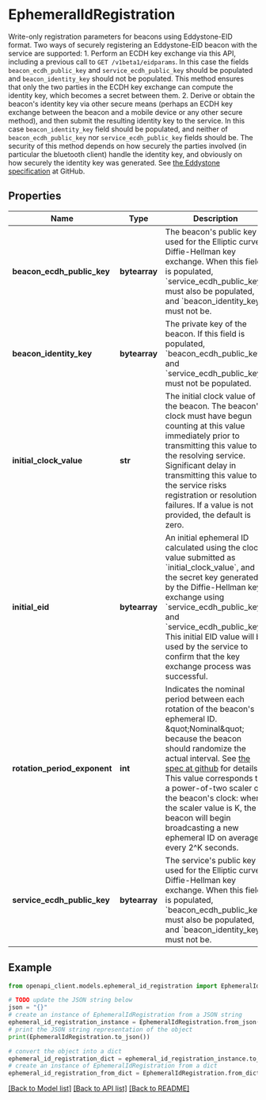 # EphemeralIdRegistration

Write-only registration parameters for beacons using Eddystone-EID format. Two ways of securely registering an Eddystone-EID beacon with the service are supported: 1. Perform an ECDH key exchange via this API, including a previous call to `GET /v1beta1/eidparams`. In this case the fields `beacon_ecdh_public_key` and `service_ecdh_public_key` should be populated and `beacon_identity_key` should not be populated. This method ensures that only the two parties in the ECDH key exchange can compute the identity key, which becomes a secret between them. 2. Derive or obtain the beacon's identity key via other secure means (perhaps an ECDH key exchange between the beacon and a mobile device or any other secure method), and then submit the resulting identity key to the service. In this case `beacon_identity_key` field should be populated, and neither of `beacon_ecdh_public_key` nor `service_ecdh_public_key` fields should be. The security of this method depends on how securely the parties involved (in particular the bluetooth client) handle the identity key, and obviously on how securely the identity key was generated. See [the Eddystone specification](https://github.com/google/eddystone/tree/master/eddystone-eid) at GitHub.

## Properties

Name | Type | Description | Notes
------------ | ------------- | ------------- | -------------
**beacon_ecdh_public_key** | **bytearray** | The beacon&#39;s public key used for the Elliptic curve Diffie-Hellman key exchange. When this field is populated, &#x60;service_ecdh_public_key&#x60; must also be populated, and &#x60;beacon_identity_key&#x60; must not be. | [optional] 
**beacon_identity_key** | **bytearray** | The private key of the beacon. If this field is populated, &#x60;beacon_ecdh_public_key&#x60; and &#x60;service_ecdh_public_key&#x60; must not be populated. | [optional] 
**initial_clock_value** | **str** | The initial clock value of the beacon. The beacon&#39;s clock must have begun counting at this value immediately prior to transmitting this value to the resolving service. Significant delay in transmitting this value to the service risks registration or resolution failures. If a value is not provided, the default is zero. | [optional] 
**initial_eid** | **bytearray** | An initial ephemeral ID calculated using the clock value submitted as &#x60;initial_clock_value&#x60;, and the secret key generated by the Diffie-Hellman key exchange using &#x60;service_ecdh_public_key&#x60; and &#x60;service_ecdh_public_key&#x60;. This initial EID value will be used by the service to confirm that the key exchange process was successful. | [optional] 
**rotation_period_exponent** | **int** | Indicates the nominal period between each rotation of the beacon&#39;s ephemeral ID. \&quot;Nominal\&quot; because the beacon should randomize the actual interval. See [the spec at github](https://github.com/google/eddystone/tree/master/eddystone-eid) for details. This value corresponds to a power-of-two scaler on the beacon&#39;s clock: when the scaler value is K, the beacon will begin broadcasting a new ephemeral ID on average every 2^K seconds. | [optional] 
**service_ecdh_public_key** | **bytearray** | The service&#39;s public key used for the Elliptic curve Diffie-Hellman key exchange. When this field is populated, &#x60;beacon_ecdh_public_key&#x60; must also be populated, and &#x60;beacon_identity_key&#x60; must not be. | [optional] 

## Example

```python
from openapi_client.models.ephemeral_id_registration import EphemeralIdRegistration

# TODO update the JSON string below
json = "{}"
# create an instance of EphemeralIdRegistration from a JSON string
ephemeral_id_registration_instance = EphemeralIdRegistration.from_json(json)
# print the JSON string representation of the object
print(EphemeralIdRegistration.to_json())

# convert the object into a dict
ephemeral_id_registration_dict = ephemeral_id_registration_instance.to_dict()
# create an instance of EphemeralIdRegistration from a dict
ephemeral_id_registration_from_dict = EphemeralIdRegistration.from_dict(ephemeral_id_registration_dict)
```
[[Back to Model list]](../README.md#documentation-for-models) [[Back to API list]](../README.md#documentation-for-api-endpoints) [[Back to README]](../README.md)


